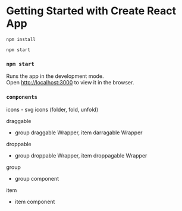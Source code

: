 # Getting Started with Create React App

`npm install`

`npm start`

### `npm start`

Runs the app in the development mode.\
Open [http://localhost:3000](http://localhost:3000) to view it in the browser.


###  `components`

icons - svg icons (folder, fold, unfold)

draggable
- group draggable Wrapper, item darragable Wrapper


droppable
- group droppable Wrapper, item droppagable Wrapper


group
- group component


item
- item component
